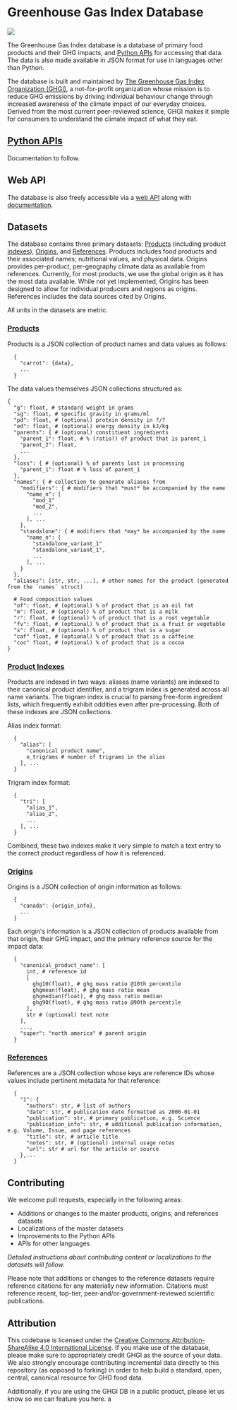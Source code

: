 # Greenhouse Gas Index Database
[![](https://img.shields.io/badge/license-CC--BY--SA%204.0-blue)](https://creativecommons.org/licenses/by-sa/4.0/)

The Greenhouse Gas Index database is a database of primary food products and their GHG impacts, and [Python APIs](#python-apis) for accessing that data. The data is also made available in JSON format for use in languages other than Python.

The database is built and maintained by [The Greenhouse Gas Index Organization (GHGI)](https://ghgi.org), a not-for-profit organization whose mission is to reduce GHG emissions by driving individual behaviour change through increased awareness of the climate impact of our everyday choices. Derived from the most current peer-reviewed science, GHGI makes it simple for consumers to understand the climate impact of what they eat.

## [Python APIs](#python-apis)
Documentation to follow.

## Web API
The database is also freely accessible via a [web API](https://api.ghgi.org) along with [documentation](https://ghgi.org/api/docs).

## Datasets
The database contains three primary datasets: [Products](#products) (including product [indexes](#product-indexes)), [Origins](#origins), and [References](#references). Products includes food products and their associated names, nutritional values, and physical data. Origins provides per-product, per-geography climate data as available from references. Currently, for most products, we use the global origin as it has the most data available. While not yet implemented, Origins has been designed to allow for individual producers and regions as origins. References includes the data sources cited by Origins.

All units in the datasets are metric.

### [Products](#products)
Products is a JSON collection of product names and data values as follows:
```
  {
    "carrot": {data},
    ...
  }
```

The data values themselves JSON collections structured as:
```
{
  "g": float, # standard weight in grams
  "sg": float, # specific gravity in grams/ml
  "pd": float, # (optional) protein density in ?/?
  "ed": float, # (optional) energy density in kJ/kg
  "parents": { # (optional) constituent ingredients
    "parent_1": float, # % (ratio?) of product that is parent_1
    "parent_2": float,
    ...
  },
  "loss": { # (optional) % of parents lost in processing
    "parent_1": float # % loss of parent_1
  },
  "names": { # collection to generate aliases from
    "modifiers": { # modifiers that *must* be accompanied by the name
      "name_n": [
        "mod_1"
        "mod_2",
        ...
      ], ...
    },
    "standalone": { # modifiers that *may* be accompanied by the name
      "name_n": [
        "standalone_variant_1"
        "standalone_variant_1",
        ...
      ], ...
    }
  },
  "aliases": [str, str, ...], # other names for the product (generated from the `names` struct)

  # Food composition values
  "of": float, # (optional) % of product that is an oil fat
  "m": float, # (optional) % of product that is a milk
  "r": float, # (optional) % of product that is a root vegetable
  "fv": float, # (optional) % of product that is a fruit or vegetable
  "s": float, # (optional) % of product that is a sugar
  "caf" float, # (optional) % of product that is a caffeine
  "coc" float, # (optional) % of product that is a cocoa
}
```

### [Product Indexes](#product-indexes)
Products are indexed in two ways: aliases (name variants) are indexed to their canonical product identifier, and a trigram index is generated across all name variants. The trigram index is crucial to parsing free-form ingredient lists, which frequently exhibit oddities even after pre-processing. Both of these indexes are JSON collections.

Alias index format:
```
  {
    "alias": [
      "canonical product name", 
      n_trigrams # number of trigrams in the alias
    ], ...
  }
```

Trigram index format:
```
  {
    "tri": [
      "alias_1",
      "alias_2",
      ...
    ], ...
  }
```

Combined, these two indexes make it very simple to match a text entry to the correct product regardless of how it is referenced.

### [Origins](#origins)
Origins is a JSON collection of origin information as follows:
```
  {
    "canada": {origin_info},
    ...
  }    
```

Each origin's information is a JSON collection of products available from that origin, their GHG impact, and the primary reference source for the impact data:
```
  {
    "canonical_product_name": [
      int, # reference id
      [
        ghg10(float), # ghg mass ratio @10th percentile
        ghgmean(float), # ghg mass ratio mean
        ghgmedian(float), # ghg mass ratio median
        ghg90(float), # ghg mass ratio @90th percentile
      ],
      str # (optional) text note
    ],
    ...,
    "super": "north america" # parent origin 
  }

```

### [References](#references)
References are a JSON collection whose keys are reference IDs whose values include pertinent metadata for that reference:
```
  {
    "1": {
      "authors": str, # list of authors
      "date": str, # publication date formatted as 2000-01-01
      "publication": str, # primary publication, e.g. Science
      "publication_info": str, # additional publication information, e.g. Volume, Issue, and page references
      "title": str, # article title
      "notes": str, # (optional) internal usage notes
      "url": str # url for the article or source
    },...
  }
```

## Contributing
We welcome pull requests, especially in the following areas:
* Additions or changes to the master products, origins, and references datasets
* Localizations of the master datasets
* Improvements to the Python APIs
* APIs for other languages

_Detailed instructions about contributing content or localizations to the datasets will follow._

Please note that additions or changes to the reference datasets require reference citations for any materially new information. Citations must reference recent, top-tier, peer-and/or-government-reviewed scientific publications.

## Attribution
This codebase is licensed under the [Creative Commons Attribution-ShareAlike 4.0 International License](https://creativecommons.org/licenses/by-sa/4.0/). If you make use of the database, please make sure to appropriately credit GHGI as the source of your data. We also strongly encourage contributing incremental data directly to this repository (as opposed to forking) in order to help build a standard, open, central, canonical resource for GHG food data.

Additionally, if you are using the GHGI DB in a public product, please let us know so we can feature you here.
a

